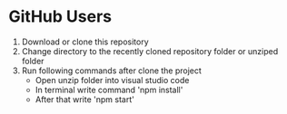 # GitHub Users
1. Download or clone this repository
2. Change directory to the recently cloned repository folder or unziped folder
3. Run following commands after clone the project
   - Open unzip folder into visual studio code 
   - In terminal write command 'npm install'
   - After that write 'npm start'
   
